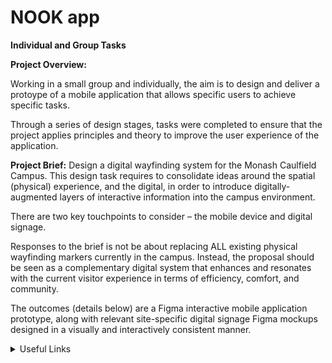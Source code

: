 # NOOK app
**Individual and Group Tasks**

**Project Overview:**

Working in a small group and individually, the aim is to design and deliver a protoype of a mobile application that allows specific users to achieve specific tasks. 

Through a series of design stages, tasks were completed to ensure that the project applies principles and theory to improve the user experience of the application.

**Project Brief:**
Design a digital wayfinding system for the Monash Caulfield Campus. This design task requires to consolidate ideas around the spatial (physical) experience, and the digital, in order to introduce digitally-augmented layers of interactive information into the campus environment. 

There are two key touchpoints to consider – the mobile device and digital signage. 

Responses to the brief is not be about replacing ALL existing physical wayfinding markers currently in the campus. Instead, the proposal should be seen as a complementary digital system that enhances and resonates with the current visitor experience in terms of efficiency, comfort, and community. 

The outcomes (details below) are a Figma interactive mobile application prototype, along with relevant site-specific digital signage Figma mockups designed in a visually and interactively consistent manner.

<details><summary>Useful Links</summary>

Figma: [NOOK work space](https://www.figma.com/design/JtxJTxJmJ8nsZFgmIA1eAq/NOOK-Project-Documentation?node-id=0-1&t=xeIS4iGt0ebJP5h6-1)

Figma: [NOOK Presentation](https://www.figma.com/slides/KBgKU273LCRYOTG7vPQYLm/CDS2001_UX_FINAL_PRESENTATION--Copy-?node-id=1-242&t=hJOISWOTQ7MzjAYp-1)
</details>



